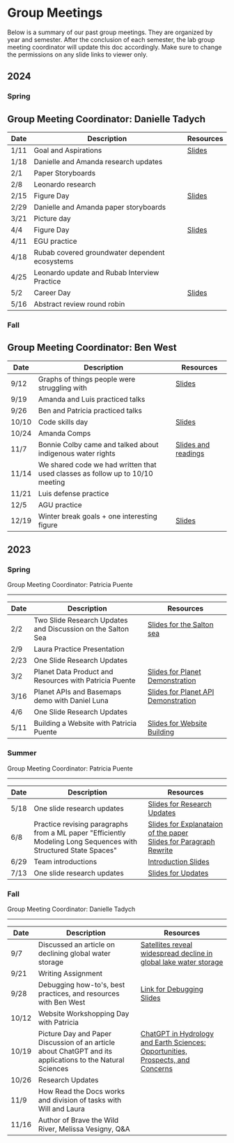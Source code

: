 # Group Meetings
Below is a summary of our past group meetings.  They are organized by year and semester.  After the conclusion of each semester, the lab group meeting coordinator will update this doc accordingly.  Make sure to change the permissions on any slide links to viewer only.

## 2024
### Spring
Group Meeting Coordinator: Danielle Tadych
---
| Date | Description| Resources |
|---|---|---|
|1/11 | Goal and Aspirations|[Slides](https://docs.google.com/presentation/d/1CK5Lm81hheuyt0FBn5ymEtFgEt0DSK4jKZzr4P4QFJs/edit#slide=id.p)|
|1/18| Danielle and Amanda research updates||
|2/1| Paper Storyboards||
|2/8| Leonardo research||
|2/15 | Figure Day|[Slides](https://docs.google.com/presentation/d/1Q1iQhQhtnxVjDF4oAXlTL6ttk_sF7eg8/edit?usp=sharing&ouid=115452162442425983102&rtpof=true&sd=true)| 
|2/29| Danielle and Amanda paper storyboards||
|3/21| Picture day||
|4/4 | Figure Day |[Slides](https://docs.google.com/presentation/d/1wfHl28wdMEZhqr7l84fjELF-6l63TbMpdxBRcBKGkgI/edit?usp=sharing)|
|4/11| EGU practice||
|4/18| Rubab covered groundwater dependent ecosystems||
|4/25| Leonardo update and Rubab Interview Practice||
|5/2 | Career Day |[Slides](https://docs.google.com/presentation/d/1SaGlMe0jPY9wi7eCrMnf0MHB25M9RtTeNhkuRxH3Pic/edit?usp=sharing)|
|5/16| Abstract review round robin||

### Fall
Group Meeting Coordinator: Ben West
---
| Date | Description| Resources |
|---|---|---|
|9/12 | Graphs of things people were struggling with|[Slides](https://docs.google.com/presentation/d/1RIniHipdhxF-_4_mg9qYlf9357ezTv2c/edit?usp=sharing&ouid=115452162442425983102&rtpof=true&sd=true)|
|9/19 | Amanda and Luis practiced talks|| 
|9/26 | Ben and Patricia practiced talks ||
|10/10 | Code skills day |[Slides](https://docs.google.com/presentation/d/16SDBhct6jT44f9N3ZYACEhwsjMSeWWiLY-k0ZDzUCjw/edit?usp=sharing)|
|10/24 | Amanda Comps||
|11/7| Bonnie Colby came and talked about indigenous water rights|[Slides and readings](https://drive.google.com/drive/folders/1H0BT0IYg1g4QCcXwic-cV8Ao7tXHpXD4)|
|11/14| We shared code we had written that used classes as follow up to 10/10 meeting||
|11/21| Luis defense practice||
|12/5| AGU practice||
|12/19| Winter break goals + one interesting figure|[Slides](https://docs.google.com/presentation/d/1NGRywf5Sc-WwGmJtXjwgDgaIiv-rVrLSwV9Q0pSZDxc/edit?usp=sharing)|

## 2023
### Spring
Group Meeting Coordinator: Patricia Puente

---
| Date | Description| Resources |
|---|---|---|
|2/2 | Two Slide Research Updates and Discussion on the Salton Sea|[Slides for the Salton sea](https://docs.google.com/presentation/d/1okXl2uCZkjAwDyEGZVVsKJWZ8Tddt-3f/edit?usp=sharing&ouid=104873212690310383662&rtpof=true&sd=true)|
|2/9 | Laura Practice Presentation|| 
|2/23 | One Slide Research Updates ||
|3/2 | Planet Data Product and Resources with Patricia Puente |[Slides for Planet  Demonstration](https://docs.google.com/presentation/d/1SQTf9sU2rx2b_OOWzVndSW0T6pAXu0ojHi1sOGlaTT4/edit#slide=id.g214b1b0f435_0_55)|
|3/16 | Planet APIs and Basemaps demo with Daniel Luna |[Slides for Planet API Demonstration](https://docs.google.com/presentation/d/1O4L9wwFIlB7TUeVAkopre1496MyrQUSb4eiZ7Osnyck/edit?usp=sharing)|
|4/6 | One Slide Research Updates||
|5/11| Building a Website with Patricia Puente|[Slides for Website Building](https://docs.google.com/presentation/d/1O4L9wwFIlB7TUeVAkopre1496MyrQUSb4eiZ7Osnyck/edit?usp=sharing)|

### Summer
Group Meeting Coordinator: Patricia Puente

---
| Date | Description| Resources |
|---|---|---|
| 5/18 | One slide research updates |[Slides for Research Updates](https://docs.google.com/presentation/d/11LK8Pw1Z1BJ13GMMXKc2dMaElnCYbAeABIltgmqCVaI/edit?usp=sharing)|
| 6/8 | Practice revising paragraphs from a ML paper "Efficiently<br>  Modeling Long Sequences with Structured State Spaces"| [Slides for Explanataion of the paper](https://docs.google.com/presentation/d/1Ingbn6_Q9I9LYGec3Ug2J6RXWw8ZtKtP1oCsoL5aQ58/edit?usp=sharing)<br> [Slides for Paragraph Rewrite](https://docs.google.com/presentation/d/1jpbzNehWtB4C2QYVb0iVb-dmHNMR7RvmYkmLpRXZPRs/edit?usp=sharing)
| 6/29 | Team introductions | [Introduction Slides](https://docs.google.com/presentation/d/1FJS9BZZVProcpEMe1h8WS4e2vuDDGbysc11Aonj7xa0/edit?usp=sharing)
| 7/13 | One slide research updates | [Slides for Updates](https://docs.google.com/presentation/d/1FJWe16-TlJ106ockHHEKepz4pYYfURdUXumeEbEqAO4/edit?usp=sharing)

### Fall
Group Meeting Coordinator: Danielle Tadych

---
| Date | Description| Resources |
|---|---|---|
|9/7| Discussed an article on declining global water storage | [Satellites reveal widespread decline in global lake water storage](https://www.science.org/doi/10.1126/science.abo2812)
|9/21| Writing Assignment
|9/28| Debugging how-to's, best practices, and resources with Ben West|[Link for Debugging Slides](https://docs.google.com/presentation/d/1pbHDGy_aB3Bl5XSlJ9Icu0WYJSqfNizTkJUnarAr658/edit?usp=sharing)
|10/12| Website Workshopping Day with Patricia
|10/19| Picture Day and Paper Discussion of an article about ChatGPT and its applications to the Natural Sciences|[ChatGPT in Hydrology and Earth Sciences: Opportunities, Prospects, and Concerns](https://doi.org/10.1029/2023WR036288)
|10/26| Research Updates|
|11/9| How Read the Docs works and division of tasks with Will and Laura
|11/16| Author of Brave the Wild River, Melissa Vesigny, Q&A

